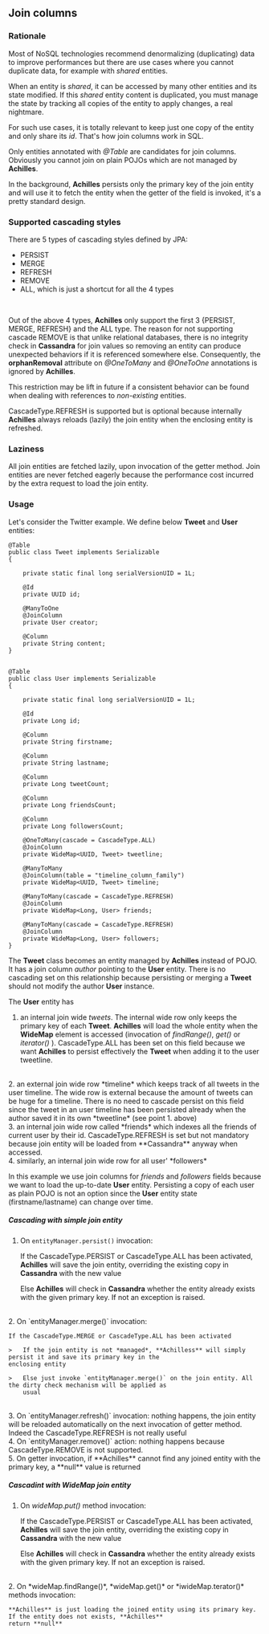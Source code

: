 ## Join columns

### Rationale 

 Most of NoSQL technologies recommend denormalizing (duplicating) data to improve performances but there are use cases where 
 you cannot duplicate data, for example with *shared* entities.

 When an entity is *shared*, it can be accessed by many other entities and its state modified. If this *shared* entity content
 is duplicated, you must manage the state by tracking all copies of the entity to apply changes, a real nightmare.

 For such use cases, it is totally relevant to keep just one copy of the entity and only share its *id*. That's how join columns
 work in SQL.

 Only entities annotated with *@Table* are candidates for join columns. Obviously you cannot join on plain POJOs which are not
 managed by **Achilles**.

 In the background, **Achilles** persists only the primary key of the join entity and will use it to fetch the entity when the
 getter of the field is invoked, it's a pretty standard design.

### Supported cascading styles

 There are 5 types of cascading styles defined by JPA:

 - PERSIST
 - MERGE
 - REFRESH
 - REMOVE
 - ALL, which is just a shortcut for all the 4 types
<br/>

Out of the above 4 types, **Achilles** only support the first 3 {PERSIST, MERGE, REFRESH} and the ALL type. The reason for not
supporting cascade REMOVE is that unlike relational databases, there is no integrity check in **Cassandra** for join values so
removing an entity can produce unexpected behaviors if it is referenced somewhere else. Consequently, the **orphanRemoval** 
attribute on *@OneToMany* and *@OneToOne* annotations is ignored by **Achilles**.

 This restriction may be lift in future if a consistent behavior can be found when dealing with references to *non-existing* 
 entities.

 CascadeType.REFRESH is supported but is optional because internally **Achilles** always reloads (lazily) the join entity when 
 the enclosing entity is refreshed.

### Laziness

 All join entities are fetched lazily, upon invocation of the getter method. Join entities are never fetched eagerly because 
 the performance cost incurred by the extra request to load the join entity.
 

### Usage

 Let's consider the Twitter example. We define below **Tweet** and **User** entities:

	@Table
	public class Tweet implements Serializable
	{

		private static final long serialVersionUID = 1L;

		@Id
		private UUID id;

		@ManyToOne
		@JoinColumn
		private User creator;

		@Column
		private String content;
	}


	@Table
	public class User implements Serializable
	{

		private static final long serialVersionUID = 1L;

		@Id
		private Long id;

		@Column
		private String firstname;

		@Column
		private String lastname;

		@Column
		private Long tweetCount;

		@Column
		private Long friendsCount;

		@Column
		private Long followersCount;

		@OneToMany(cascade = CascadeType.ALL)
		@JoinColumn
		private WideMap<UUID, Tweet> tweetline;

		@ManyToMany
		@JoinColumn(table = "timeline_column_family")
		private WideMap<UUID, Tweet> timeline;

		@ManyToMany(cascade = CascadeType.REFRESH)
		@JoinColumn
		private WideMap<Long, User> friends;

		@ManyToMany(cascade = CascadeType.REFRESH)
		@JoinColumn
		private WideMap<Long, User> followers;
	}


 The **Tweet** class becomes an entity managed by **Achilles** instead of POJO. It has a join column *author* pointing to
 the **User** entity. There is no cascading set on this relationship because persisting or merging a **Tweet** should not
 modify the author **User** instance.

 The **User** entity has 
 
 1. an internal join wide *tweets*. The internal wide row only keeps the  primary key of each **Tweet**. **Achilles** will 
    load the whole entity when the **WideMap** element is accessed (invocation of *findRange()*, *get()* or *iterator()* ).
	CascadeType.ALL has been set on this field because we want  **Achilles** to persist effectively the **Tweet** when adding
	it to the user tweetline.
<br/>   
 2. an external join wide row *timeline* which keeps track of all tweets in the user timeline. The wide row is external 
    because the amount of tweets can be huge for a timeline. There is no need to cascade persist on this field  since the 
	tweet in an user timeline has been persisted already when the author saved it in its own *tweetline* (see point 1. above)
<br/>   
 3. an internal join wide row called *friends* which indexes all the friends of current user by their id. CascadeType.REFRESH
    is set but not mandatory because join entity will be loaded from **Cassandra** anyway when accessed.
<br/>   
 4. similarly, an internal join wide row for all user' *followers*
<br/>
 
In this example we use join columns for *friends* and *followers* fields because we want to load the up-to-date **User** 
 entity. Persisting a copy of each user as plain POJO is not an option since the **User** entity state (firstname/lastname)
 can change over time.

##### Cascading with simple join entity

 1. On `entityManager.persist()` invocation:
	
	If the CascadeType.PERSIST or CascadeType.ALL has been activated, **Achilles** will save the join entity, overriding
	the existing copy in **Cassandra** with the new value
	
    Else **Achilles** will check in **Cassandra** whether the entity already exists with the given primary key. If not an
	exception is raised.
<br/>   
 2. On `entityManager.merge()` invocation:

	If the CascadeType.MERGE or CascadeType.ALL has been activated
	
	>	If the join entity is not *managed*, **Achilless** will simply persist it and save its primary key in the 
	enclosing entity
		
	>	Else just invoke `entityManager.merge()` on the join entity. All the dirty check mechanism will be applied as
		usual
<br/>   
 3. On `entityManager.refresh()` invocation: nothing happens, the join entity will be reloaded automatically on the next 
    invocation of getter method. Indeed the CascadeType.REFRESH is not really useful 
<br/>   
 4. On `entityManager.remove()` action: nothing happens because CascadeType.REMOVE is not supported.
<br/>   
 5. On getter invocation, if **Achilles** cannot find any joined entity with the primary key, a **null** value is returned  
 
##### Cascadint with WideMap join entity 
 
 1. On *wideMap.put()* method invocation:
	
	If the CascadeType.PERSIST or CascadeType.ALL has been activated, **Achilles** will save the join entity, overriding
	the existing copy in **Cassandra** with the new value
	
    Else **Achilles** will check in **Cassandra** whether the entity already exists with the given primary key. If not an
	exception is raised.
<br/>   
 2. On *wideMap.findRange()*, *wideMap.get()* or *iwideMap.terator()*  methods invocation:

	**Achilles** is just loading the joined entity using its primary key. If the entity does not exists, **Achilles** 
	return **null**

 
